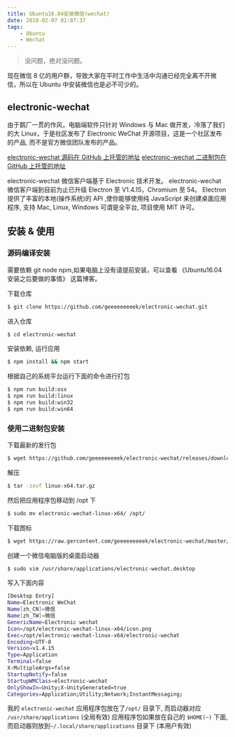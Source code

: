 ```yaml
---
title: Ubuntu16.04安装微信(wechat)
date: 2018-02-07 01:07:37
tags:
    - Ubuntu
    - Wechat
---
```


> 没问题，绝对没问题。

现在微信 8 亿的用户群，导致大家在平时工作中生活中沟通已经完全离不开微信，所以在 Ubuntu 中安装微信也是必不可少的。

<!-- more -->


## electronic-wechat

由于鹅厂一贯的作风，电脑端软件只针对 Windows 与 Mac 做开发，冷落了我们的大 Linux，于是社区发布了 Electronic WeChat 开源项目，这是一个社区发布的产品, 而不是官方微信团队发布的产品。


[electronic-wechat 源码在 GitHub 上托管的地址](https://github.com/geeeeeeeeek/electronic-wechat)
[electronic-wechat 二进制包在 GitHub 上托管的地址](https://github.com/geeeeeeeeek/electronic-wechat/releases)

electronic-wechat 微信客户端基于 Electronic 技术开发。
electronic-wechat 微信客户端到目前为止已升级 Electron 至 V1.4.15，Chromium 至 54。
Electron 提供了丰富的本地(操作系统)的 API ,使你能够使用纯 JavaScript 来创建桌面应用程序, 支持 Mac, Linux, Windows 可谓是全平台, 项目使用 MIT 许可。


## 安装 & 使用

### 源码编译安装

需要依赖 git node npm,如果电脑上没有请提前安装，可以查看 《Ubuntu16.04安装之后要做的事情》 这篇博客。

下载仓库
``` bash
$ git clone https://github.com/geeeeeeeeek/electronic-wechat.git
```

进入仓库
``` bash
$ cd electronic-wechat
```

安装依赖, 运行应用
``` bash
$ npm install && npm start
```

根据自己的系统平台运行下面的命令进行打包
``` bash
$ npm run build:osx
$ npm run build:linux
$ npm run build:win32
$ npm run build:win64
```

### 使用二进制包安装

下载最新的发行包
``` bash
$ wget https://github.com/geeeeeeeeek/electronic-wechat/releases/download/V2.0/linux-x64.tar.gz
```

解压
``` bash
$ tar -zxvf linux-x64.tar.gz
```

然后把应用程序包移动到 /opt 下
``` bash
$ sudo mv electronic-wechat-linux-x64/ /opt/
```

下载图标
``` bash
$ wget https://raw.gercontent.com/geeeeeeeeek/electronic-wechat/master/assets/icon.png -O /opt/electronic-wechat-linux-x64/icon.png
```

创建一个微信电脑版的桌面启动器
``` bash
$ sudo vim /usr/share/applications/electronic-wechat.desktop
```
写入下面内容
``` bash
[Desktop Entry]
Name=Electronic WeChat
Name[zh_CN]=微信
Name[zh_TW]=微信
GenericName=Electronic wechat
Icon=/opt/electronic-wechat-linux-x64/icon.png
Exec=/opt/electronic-wechat-linux-x64/electronic-wechat
Encoding=UTF-8
Version=v1.4.15
Type=Application
Terminal=false
X-MultipleArgs=false
StartupNotify=false
StartupWMClass=electronic-wechat
OnlyShowIn=Unity;X-UnityGenerated=true
Categories=Application;Utility;Network;InstantMessaging;
```

我的 `electronic-wechat` 应用程序包放在了`/opt/` 目录下, 而启动器对应 `/usr/share/applications` (全局有效)
应用程序包如果放在自己的 `$HOME(~)` 下面, 而启动器则放到`~/.local/share/applications` 目录下 (本用户有效)


